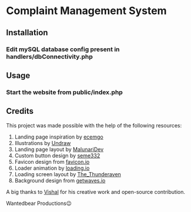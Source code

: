 # Complaint Management System

## Installation

<h3>Edit mySQL database config present in handlers/dbConnectivity.php</h3>

## Usage

<h3>Start the website from public/index.php</h3>

## Credits

This project was made possible with the help of the following resources:

1. Landing page inspiration by [ecemgo](https://codepen.io/ecemgo/pen/KKbvGvg)
2. Illustrations by [Undraw](https://undraw.co/search)
3. Landing page layout by [MalunariDev](https://codepen.io/MalunariDev/pen/YzOWeve)
4. Custom button design by [seme332](https://codepen.io/seme332/pen/reJOwo)
5. Favicon design from [favicon.io](https://favicon.io/emoji-favicons/)
6. Loader animation by [loading.io](https://loading.io/)
7. Loading screen layout by [The_Thunderaven](https://codepen.io/The_Thunderaven/pen/rNeWemK)
8. Background design from [getwaves.io](https://getwaves.io/)

A big thanks to [Vishal](https://github.com/vishalparmar3542) for his creative work and open-source contribution.

Wantedbear Productions😉



